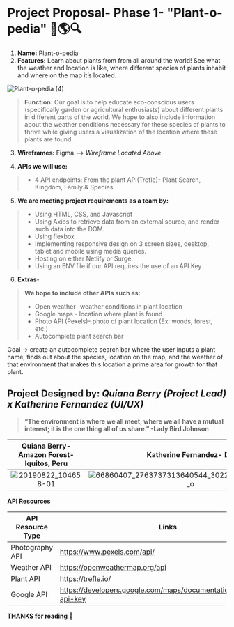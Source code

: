 # Project Proposal- Phase 1- "Plant-o-pedia" :herb::earth_americas::mag:

1. **Name:** Plant-o-pedia
2. **Features:**  Learn about plants from from all around the world! See what the weather and location is like, where different species of plants inhabit and where on the map it’s located.

![Plant-o-pedia (4)](https://user-images.githubusercontent.com/24463725/100946239-f1d45b00-34d0-11eb-8103-f8a7ece9267b.png)

>**Function:** Our goal is to help educate eco-conscious users (specifically garden or agricultural enthusiasts) about different plants in different parts of the world. We hope to also include information about the weather conditions necessary for these species of plants to thrive while giving users a visualization of the location where these plants are found.

3. **Wireframes:** 
Figma --> _Wireframe Located Above_

 4. **APIs we will use:**   
>-  4 API endpoints: From the plant API(Trefle)- Plant Search, Kingdom, Family & Species 

5. **We are meeting project requirements as a team by:**

>- Using HTML, CSS, and Javascript
>- Using Axios to retrieve data from an external source, and render such data into the DOM.
>- Using flexbox
>- Implementing responsive design on 3 screen sizes, desktop, tablet and mobile using media queries.
>- Hosting on either Netlify or Surge.
>- Using an ENV file if our API requires the use of an API Key

6. **Extras**- 
> __**We hope to include other APIs such as:**__
>- Open weather -weather conditions in plant location
>- Google maps - location where plant is found
>- Photo API (Pexels)- photo of plant location (Ex: woods, forest, etc.)
>- Autocomplete plant search bar 


 Goal -> create an autocomplete search bar where the user inputs a plant name, finds out about the species, location on the map, and the weather of that environment that makes this location a prime area for growth for that plant.

## Project Designed by: _Quiana Berry (Project Lead) x Katherine Fernandez (UI/UX)_
>**“The environment is where we all meet; where we all have a mutual interest; it is the one thing all of us share.”
-Lady Bird Johnson**

**Quiana Berry- Amazon Forest- Iquitos, Peru**          |  **Katherine Fernandez- DR**
:-------------------------:|:-------------------------:
 ![20190822_104658-01](https://user-images.githubusercontent.com/24463725/100678658-ab012c80-333b-11eb-8b7c-fb37096cc4e8.jpeg) |![66860407_2763737313640544_302246538065739776_o](https://user-images.githubusercontent.com/24463725/100673098-dfbbb680-3330-11eb-92ab-60a4719eb848.jpg)



**API Resources**

| API Resource Type  | Links |
| ------------- | ------------- |
| Photography API  | https://www.pexels.com/api/  |
| Weather API  | https://openweathermap.org/api  |
| Plant API | https://trefle.io/  |
| Google API | https://developers.google.com/maps/documentation/embed/get-api-key  |


**THANKS for reading :wave:**
